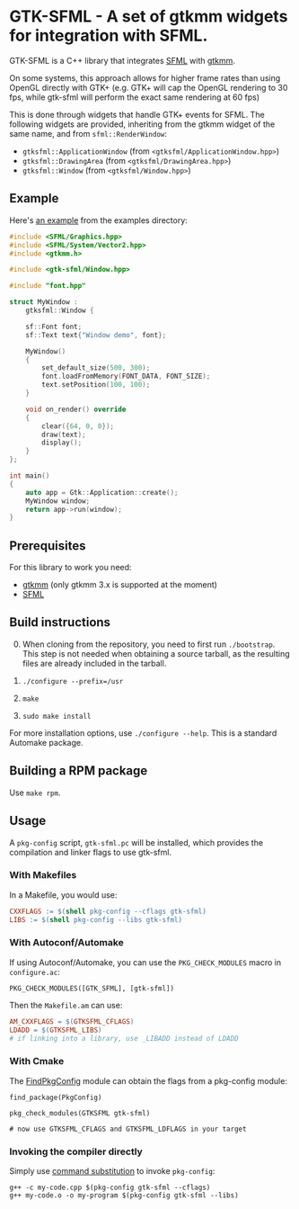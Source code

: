# GTK-SFML - A set of gtkmm widgets for integration with SFML.

GTK-SFML is a C++ library that integrates [SFML](https://www.sfml-dev.org/) with
[gtkmm](https://gtkmm.org).

On some systems, this approach allows for higher frame rates than using OpenGL directly
with GTK+ (e.g. GTK+ will cap the OpenGL rendering to 30 fps, while gtk-sfml will perform
the exact same rendering at 60 fps)

This is done through widgets that handle GTK+ events for SFML. The following widgets are
provided, inheriting from the gtkmm widget of the same name, and from
`sfml::RenderWindow`:

- `gtksfml::ApplicationWindow` (from `<gtksfml/ApplicationWindow.hpp>`)
- `gtksfml::DrawingArea` (from `<gtksfml/DrawingArea.hpp>`)
- `gtksfml::Window` (from `<gtksfml/Window.hpp>`)


## Example

Here's [an example](examples/window.cpp) from the examples directory:

```cpp
#include <SFML/Graphics.hpp>
#include <SFML/System/Vector2.hpp>
#include <gtkmm.h>

#include <gtk-sfml/Window.hpp>

#include "font.hpp"

struct MyWindow :
    gtksfml::Window {

    sf::Font font;
    sf::Text text{"Window demo", font};

    MyWindow()
    {
        set_default_size(500, 300);
        font.loadFromMemory(FONT_DATA, FONT_SIZE);
        text.setPosition(100, 100);
    }

    void on_render() override
    {
        clear({64, 0, 0});
        draw(text);
        display();
    }
};

int main()
{
    auto app = Gtk::Application::create();
    MyWindow window;
    return app->run(window);
}
```


## Prerequisites

For this library to work you need:

- [gtkmm](https://gtkmm.org) (only gtkmm 3.x is supported at the moment)
- [SFML](https://www.sfml-dev.org/)


## Build instructions

0. When cloning from the repository, you need to first run `./bootstrap`. This step is not
   needed when obtaining a source tarball, as the resulting files are already included in
   the tarball.

1. `./configure --prefix=/usr`

2. `make`

3. `sudo make install`

For more installation options, use `./configure --help`. This is a standard Automake
package.


## Building a RPM package

Use `make rpm`.


## Usage

A `pkg-config` script, `gtk-sfml.pc` will be installed, which provides the compilation and
linker flags to use gtk-sfml.

### With Makefiles
 In a Makefile, you would use:

```Makefile
CXXFLAGS := $(shell pkg-config --cflags gtk-sfml)
LIBS := $(shell pkg-config --libs gtk-sfml)
```


### With Autoconf/Automake

If using Autoconf/Automake, you can use the `PKG_CHECK_MODULES` macro in `configure.ac`:

```
PKG_CHECK_MODULES([GTK_SFML], [gtk-sfml])
```

Then the `Makefile.am` can use:

```Makefile
AM_CXXFLAGS = $(GTKSFML_CFLAGS)
LDADD = $(GTKSFML_LIBS)
# if linking into a library, use _LIBADD instead of LDADD
```


### With Cmake

The [FindPkgConfig](https://cmake.org/cmake/help/latest/module/FindPkgConfig.html) module can obtain the flags from a pkg-config module:

```
find_package(PkgConfig)

pkg_check_modules(GTKSFML gtk-sfml)

# now use GTKSFML_CFLAGS and GTKSFML_LDFLAGS in your target
```


### Invoking the compiler directly

Simply use [command
substitution](https://www.gnu.org/software/bash/manual/html_node/Command-Substitution.html)
to invoke `pkg-config`:

```
g++ -c my-code.cpp $(pkg-config gtk-sfml --cflags)
g++ my-code.o -o my-program $(pkg-config gtk-sfml --libs)
```

